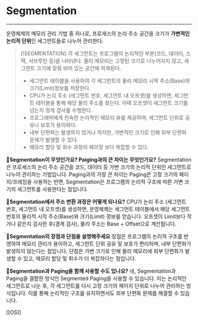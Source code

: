 # Segmentation
--- 
운영체제의 메모리 관리 기법 중 하나로, 프로세스의 논리 주소 공간을 크기가 **가변적인 논리적 단위**인 세그먼트들로 나누어 관리한다.

>[!SEGMENTATION]
>각 세그먼트는 프로그램의 논리적인 부분(코드, 데이터, 스택, 서브루틴 등)을 나타낸다.
>물리 메모리는 고정된 크기로 나누어지지 않고, 세그먼트 크기에 맞춰 비어 있는 공간에 적재된다.
>- 세그먼트 테이블을 사용하여 각 세그먼트의 물리 메모리 시작 주소(Base)와 크기(Limit)정보를 저장한다.
>- CPU가 논리 주소 (세그먼트 번호, 세그먼트 내 오프셋)를 생성하면, 세그먼트 테이블을 통해 해당 물리 주소를 찾는다. 이때 오프셋이 세그먼트 크기를 넘는지 경계 검사를 수행한다.
>- 프로그래머에게 친숙한 논리적인 메모리 뷰를 제공하며, 세그먼트 단위로 공유나 보호가 용이하다.
>- 내부 단편화는 발생하지 않거나 적지만, 가변적인 크기로 인해 외부 단편화 문제가 발생할 수 있다.
>- 메모리 할당 및 회수 과정이 페이징 보다 복잡할 수 있다.


**📄Segmentation이 무엇인가요? Paiging과의 큰 차이는 무엇인가요?**
Segmentation은 프로세스의 논리 주소 공간을 코드, 데이터 등 가변 크기의 논리적 단위인 세그먼트로 나누어 관리하는 기법입니다. Paging과의 가장 큰 차이는 Paging은 고정 크기의 페이지/프레임을 사용하는 반면, Segmentation은 프로그램의 논리적 구조에 따른 가변 크기의 세그먼트를 사용한다는 점입니다.

**📄Segmentation에서 주소 변환 과정은 어떻게 되나요?**
CPU가 논리 주소 (세그먼트 번호, 세그먼트 내 오프셋)를 생성하면, 운영체제는 세그먼트 테이블에서 해당 세그먼트 번호의 물리적 시작 주소(Base)와 크기(Limit) 정보를 얻습니다. 오프셋이 Limit보다 작거나 같은지 검사한 후(경계 검사), 물리 주소는 Base + Offset으로 계산됩니다.

**📄Segmentation의 장점과 단점을 설명해주세요**
장점은 프로그램의 논리적 구조를 반영하여 메모리 관리가 용이하고, 세그먼트 단위 공유 및 보호가 편리하며, 내부 단편화가 발생하지 않는다는 점입니다. 단점은 가변 크기로 인해 물리 메모리에 외부 단편화가 발생할 수 있고, 메모리 할당 및 회수가 더 복잡하다는 점입니다.

**📄Segmentation과 Paging을 함께 사용할 수도 있나요?**
네, Segmentation과 Paging을 결합한 방식인 Segmented Paging을 사용할 수 있습니다. 이는 논리적인 세그먼트로 나눈 후, 각 세그먼트를 다시 고정 크기의 페이지 단위로 나누어 관리하는 방식입니다. 이를 통해 논리적인 구조를 유지하면서도 외부 단편화 문제를 해결할 수 있습니다.

[[OS]]